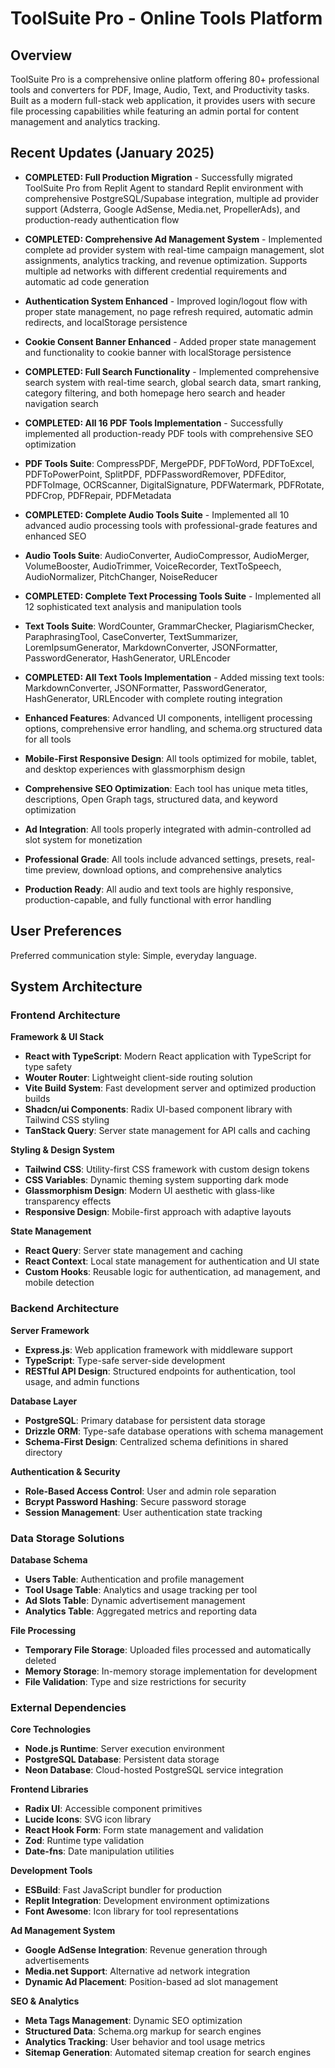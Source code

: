 # ToolSuite Pro - Online Tools Platform

## Overview

ToolSuite Pro is a comprehensive online platform offering 80+ professional tools and converters for PDF, Image, Audio, Text, and Productivity tasks. Built as a modern full-stack web application, it provides users with secure file processing capabilities while featuring an admin portal for content management and analytics tracking.

## Recent Updates (January 2025)

- **COMPLETED: Full Production Migration** - Successfully migrated ToolSuite Pro from Replit Agent to standard Replit environment with comprehensive PostgreSQL/Supabase integration, multiple ad provider support (Adsterra, Google AdSense, Media.net, PropellerAds), and production-ready authentication flow
- **COMPLETED: Comprehensive Ad Management System** - Implemented complete ad provider system with real-time campaign management, slot assignments, analytics tracking, and revenue optimization. Supports multiple ad networks with different credential requirements and automatic ad code generation
- **Authentication System Enhanced** - Improved login/logout flow with proper state management, no page refresh required, automatic admin redirects, and localStorage persistence
- **Cookie Consent Banner Enhanced** - Added proper state management and functionality to cookie banner with localStorage persistence
- **COMPLETED: Full Search Functionality** - Implemented comprehensive search system with real-time search, global search data, smart ranking, category filtering, and both homepage hero search and header navigation search

- **COMPLETED: All 16 PDF Tools Implementation** - Successfully implemented all production-ready PDF tools with comprehensive SEO optimization
- **PDF Tools Suite**: CompressPDF, MergePDF, PDFToWord, PDFToExcel, PDFToPowerPoint, SplitPDF, PDFPasswordRemover, PDFEditor, PDFToImage, OCRScanner, DigitalSignature, PDFWatermark, PDFRotate, PDFCrop, PDFRepair, PDFMetadata
- **COMPLETED: Complete Audio Tools Suite** - Implemented all 10 advanced audio processing tools with professional-grade features and enhanced SEO
- **Audio Tools Suite**: AudioConverter, AudioCompressor, AudioMerger, VolumeBooster, AudioTrimmer, VoiceRecorder, TextToSpeech, AudioNormalizer, PitchChanger, NoiseReducer
- **COMPLETED: Complete Text Processing Tools Suite** - Implemented all 12 sophisticated text analysis and manipulation tools
- **Text Tools Suite**: WordCounter, GrammarChecker, PlagiarismChecker, ParaphrasingTool, CaseConverter, TextSummarizer, LoremIpsumGenerator, MarkdownConverter, JSONFormatter, PasswordGenerator, HashGenerator, URLEncoder
- **COMPLETED: All Text Tools Implementation** - Added missing text tools: MarkdownConverter, JSONFormatter, PasswordGenerator, HashGenerator, URLEncoder with complete routing integration
- **Enhanced Features**: Advanced UI components, intelligent processing options, comprehensive error handling, and schema.org structured data for all tools
- **Mobile-First Responsive Design**: All tools optimized for mobile, tablet, and desktop experiences with glassmorphism design
- **Comprehensive SEO Optimization**: Each tool has unique meta titles, descriptions, Open Graph tags, structured data, and keyword optimization
- **Ad Integration**: All tools properly integrated with admin-controlled ad slot system for monetization
- **Professional Grade**: All tools include advanced settings, presets, real-time preview, download options, and comprehensive analytics
- **Production Ready**: All audio and text tools are highly responsive, production-capable, and fully functional with error handling

## User Preferences

Preferred communication style: Simple, everyday language.

## System Architecture

### Frontend Architecture

**Framework & UI Stack**
- **React with TypeScript**: Modern React application with TypeScript for type safety
- **Wouter Router**: Lightweight client-side routing solution
- **Vite Build System**: Fast development server and optimized production builds
- **Shadcn/ui Components**: Radix UI-based component library with Tailwind CSS styling
- **TanStack Query**: Server state management for API calls and caching

**Styling & Design System**
- **Tailwind CSS**: Utility-first CSS framework with custom design tokens
- **CSS Variables**: Dynamic theming system supporting dark mode
- **Glassmorphism Design**: Modern UI aesthetic with glass-like transparency effects
- **Responsive Design**: Mobile-first approach with adaptive layouts

**State Management**
- **React Query**: Server state management and caching
- **React Context**: Local state management for authentication and UI state
- **Custom Hooks**: Reusable logic for authentication, ad management, and mobile detection

### Backend Architecture

**Server Framework**
- **Express.js**: Web application framework with middleware support
- **TypeScript**: Type-safe server-side development
- **RESTful API Design**: Structured endpoints for authentication, tool usage, and admin functions

**Database Layer**
- **PostgreSQL**: Primary database for persistent data storage
- **Drizzle ORM**: Type-safe database operations with schema management
- **Schema-First Design**: Centralized schema definitions in shared directory

**Authentication & Security**
- **Role-Based Access Control**: User and admin role separation
- **Bcrypt Password Hashing**: Secure password storage
- **Session Management**: User authentication state tracking

### Data Storage Solutions

**Database Schema**
- **Users Table**: Authentication and profile management
- **Tool Usage Table**: Analytics and usage tracking per tool
- **Ad Slots Table**: Dynamic advertisement management
- **Analytics Table**: Aggregated metrics and reporting data

**File Processing**
- **Temporary File Storage**: Uploaded files processed and automatically deleted
- **Memory Storage**: In-memory storage implementation for development
- **File Validation**: Type and size restrictions for security

### External Dependencies

**Core Technologies**
- **Node.js Runtime**: Server execution environment
- **PostgreSQL Database**: Persistent data storage
- **Neon Database**: Cloud-hosted PostgreSQL service integration

**Frontend Libraries**
- **Radix UI**: Accessible component primitives
- **Lucide Icons**: SVG icon library
- **React Hook Form**: Form state management and validation
- **Zod**: Runtime type validation
- **Date-fns**: Date manipulation utilities

**Development Tools**
- **ESBuild**: Fast JavaScript bundler for production
- **Replit Integration**: Development environment optimizations
- **Font Awesome**: Icon library for tool representations

**Ad Management System**
- **Google AdSense Integration**: Revenue generation through advertisements
- **Media.net Support**: Alternative ad network integration
- **Dynamic Ad Placement**: Position-based ad slot management

**SEO & Analytics**
- **Meta Tags Management**: Dynamic SEO optimization
- **Structured Data**: Schema.org markup for search engines
- **Analytics Tracking**: User behavior and tool usage metrics
- **Sitemap Generation**: Automated sitemap creation for search engines